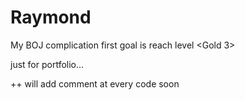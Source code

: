 # Raymond

My BOJ complication
first goal is reach level <Gold 3>


just for portfolio... 



++ will add comment at every code soon
